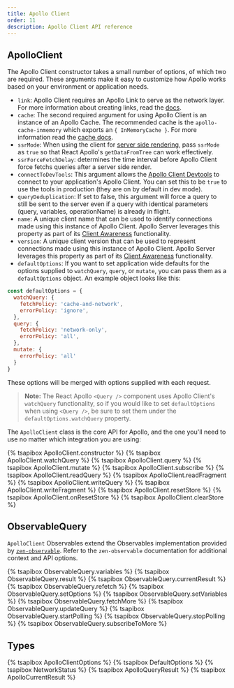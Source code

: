 ```yaml
---
title: Apollo Client
order: 11
description: Apollo Client API reference
---
```


<h2 id="apollo-client">ApolloClient</h2>

The Apollo Client constructor takes a small number of options, of which two are required. These arguments make it easy to customize how Apollo works based on your environment or application needs.

- `link`: Apollo Client requires an Apollo Link to serve as the network layer. For more information about creating links, read the [docs](/docs/link).
- `cache`: The second required argument for using Apollo Client is an instance of an Apollo Cache. The recommended cache is the `apollo-cache-inmemory` which exports an `{ InMemoryCache }`. For more information read the [cache docs](../advanced/caching.html).
- `ssrMode`: When using the client for [server side rendering](../features/server-side-rendering.html), pass `ssrMode` as `true` so that React Apollo's `getDataFromTree` can work effectively.
- `ssrForceFetchDelay`: determines the time interval before Apollo Client force fetchs queries after a server side render.
- `connectToDevTools`: This argument allows the [Apollo Client Devtools](../features/developer-tooling.html) to connect to your application's Apollo Client. You can set this to be `true` to use the tools in production (they are on by default in dev mode).
- `queryDeduplication`: If set to false, this argument will force a query to still be sent to the server even if a query with identical parameters (query, variables, operationName) is already in flight.
- `name`: A unique client name that can be used to identify connections made using this instance of Apollo Client. Apollo Server leverages this property as part of its [Client Awareness](/docs/apollo-server/v2/features/metrics.html#Client-Awareness) functionality.
- `version`: A unique client version that can be used to represent connections made using this instance of Apollo Client. Apollo Server leverages this property as part of its [Client Awareness](/docs/apollo-server/v2/features/metrics.html#Client-Awareness) functionality.
- `defaultOptions`: If you want to set application wide defaults for the options supplied to `watchQuery`, `query`, or `mutate`, you can pass them as a `defaultOptions` object. An example object looks like this:

```js
const defaultOptions = {
  watchQuery: {
    fetchPolicy: 'cache-and-network',
    errorPolicy: 'ignore',
  },
  query: {
    fetchPolicy: 'network-only',
    errorPolicy: 'all',
  },
  mutate: {
    errorPolicy: 'all'
  }
}
```

These options will be merged with options supplied with each request.

> **Note:** The React Apollo `<Query />` component uses Apollo Client's `watchQuery` functionality, so if you would like to set `defaultOptions` when using `<Query />`, be sure to set them under the `defaultOptions.watchQuery` property.

The `ApolloClient` class is the core API for Apollo, and the one you'll need to  use no matter which integration you are using:

{% tsapibox ApolloClient.constructor %}
{% tsapibox ApolloClient.watchQuery %}
{% tsapibox ApolloClient.query %}
{% tsapibox ApolloClient.mutate %}
{% tsapibox ApolloClient.subscribe %}
{% tsapibox ApolloClient.readQuery %}
{% tsapibox ApolloClient.readFragment %}
{% tsapibox ApolloClient.writeQuery %}
{% tsapibox ApolloClient.writeFragment %}
{% tsapibox ApolloClient.resetStore %}
{% tsapibox ApolloClient.onResetStore %}
{% tsapibox ApolloClient.clearStore %}

<h2 id="ObservableQuery">ObservableQuery</h2>

`ApolloClient` Observables extend the Observables implementation provided by [`zen-observable`](https://github.com/zenparsing/zen-observable). Refer to the `zen-observable` documentation for additional context and API options.

{% tsapibox ObservableQuery.variables %}
{% tsapibox ObservableQuery.result %}
{% tsapibox ObservableQuery.currentResult %}
{% tsapibox ObservableQuery.refetch %}
{% tsapibox ObservableQuery.setOptions %}
{% tsapibox ObservableQuery.setVariables %}
{% tsapibox ObservableQuery.fetchMore %}
{% tsapibox ObservableQuery.updateQuery %}
{% tsapibox ObservableQuery.startPolling %}
{% tsapibox ObservableQuery.stopPolling %}
{% tsapibox ObservableQuery.subscribeToMore %}

<h2 id="types">Types</h2>

{% tsapibox ApolloClientOptions %}
{% tsapibox DefaultOptions %}
{% tsapibox NetworkStatus %}
{% tsapibox ApolloQueryResult %}
{% tsapibox ApolloCurrentResult %}
